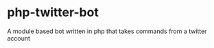 php-twitter-bot
===============

A module based bot written in php that takes commands from a twitter account